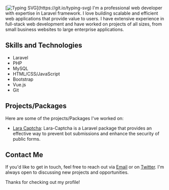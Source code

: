 [![Typing SVG](https://readme-typing-svg.herokuapp.com/?font=Mouse+Memoirs&size=30&pause=500&color=06CD9C&vCenter=true&width=600&height=70&lines=Hello%2C%0A+I+am+Hiren+Keraliya;)](https://git.io/typing-svg)
I'm a professional web developer with expertise in Laravel framework. I love building scalable and efficient web applications that provide value to users. I have extensive experience in full-stack web development and have worked on projects of all sizes, from small business websites to large enterprise applications.

## Skills and Technologies
- Laravel
- PHP
- MySQL
- HTML/CSS/JavaScript
- Bootstrap
- Vue.js
- Git

## Projects/Packages
Here are some of the projects/Packages I've worked on:

- [Lara Captcha](https://github.com/hirenkeraliya/lara-captcha): Lara-Captcha is a Laravel package that provides an effective way to prevent bot submissions and enhance the security of public forms.

## Contact Me
If you'd like to get in touch, feel free to reach out via [Email](mailto:hirenkeradiya@gmail.com) or on [Twitter](https://twitter.com/HirenKeraliya). I'm always open to discussing new projects and opportunities.

Thanks for checking out my profile!
